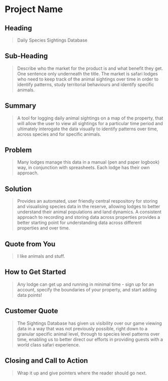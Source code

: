 # Project Name #

<!-- 
> This material was originally posted [here](http://www.quora.com/What-is-Amazons-approach-to-product-development-and-product-management). It is reproduced here for posterities sake.

There is an approach called "working backwards" that is widely used at Amazon. They work backwards from the customer, rather than starting with an idea for a product and trying to bolt customers onto it. While working backwards can be applied to any specific product decision, using this approach is especially important when developing new products or features.

For new initiatives a product manager typically starts by writing an internal press release announcing the finished product. The target audience for the press release is the new/updated product's customers, which can be retail customers or internal users of a tool or technology. Internal press releases are centered around the customer problem, how current solutions (internal or external) fail, and how the new product will blow away existing solutions.

If the benefits listed don't sound very interesting or exciting to customers, then perhaps they're not (and shouldn't be built). Instead, the product manager should keep iterating on the press release until they've come up with benefits that actually sound like benefits. Iterating on a press release is a lot less expensive than iterating on the product itself (and quicker!).

If the press release is more than a page and a half, it is probably too long. Keep it simple. 3-4 sentences for most paragraphs. Cut out the fat. Don't make it into a spec. You can accompany the press release with a FAQ that answers all of the other business or execution questions so the press release can stay focused on what the customer gets. My rule of thumb is that if the press release is hard to write, then the product is probably going to suck. Keep working at it until the outline for each paragraph flows. 

Oh, and I also like to write press-releases in what I call "Oprah-speak" for mainstream consumer products. Imagine you're sitting on Oprah's couch and have just explained the product to her, and then you listen as she explains it to her audience. That's "Oprah-speak", not "Geek-speak".

Once the project moves into development, the press release can be used as a touchstone; a guiding light. The product team can ask themselves, "Are we building what is in the press release?" If they find they're spending time building things that aren't in the press release (overbuilding), they need to ask themselves why. This keeps product development focused on achieving the customer benefits and not building extraneous stuff that takes longer to build, takes resources to maintain, and doesn't provide real customer benefit (at least not enough to warrant inclusion in the press release).
 -->
 
## Heading ##
  > Daily Species Sightings Database

## Sub-Heading ##
  > Describe who the market for the product is and what benefit they get. One sentence only underneath the title.
  The market is safari lodges who need to keep track of the animal sightings over time in order to identify patterns, study territorial behaviours and identify specific animals.

## Summary ##
  > A tool for logging daily animal sightings on a map of the property, that will allow the user to view all sightings for a particular time period and ultimately interogate the data visually to identify patterns over time, across species and for specific animals.

## Problem ##
  > Many lodges manage this data in a manual (pen and paper logbook) way, in conjunction with spreasheets.  Each lodge has their own approach.

## Solution ##
  > Provides an automated, user friendly central respository for storing and visualising species data in the reserve, allowing lodges to better understand their animal populations and land dynamics. A consistent approach to recording and storing data across properties provides a better starting point for understanding data across different properties and over time.

## Quote from You ##
  > I like animals and stuff.

## How to Get Started ##
  > Any lodge can get up and running in minimal time - sign up for an account, specify the boundaries of your property, and start adding data points!

## Customer Quote ##
  > The Sightings Database has given us visibility over our game viewing data in a way that was not previously possible, right down to a granular specific animal level, through to species level patterns over time, enabling us to better direct our efforts in providing guests with a world class safari experience.

## Closing and Call to Action ##
  > Wrap it up and give pointers where the reader should go next.
